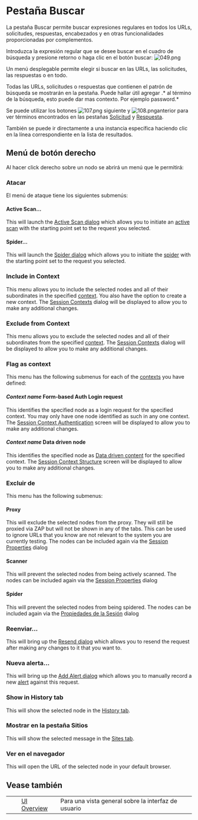 # Pestaña Buscar #

La pestaña Buscar permite buscar expresiones regulares en todos los URLs, solicitudes, respuestas, encabezados y en otras funcionalidades proporcionadas por complementos.

Introduzca la expresión regular que se desee buscar en el cuadro de búsqueda y presione retorno o haga clic en el botón buscar: ![049.png][]

Un menú desplegable permite elegir si buscar en las URLs, las solicitudes, las respuestas o en todo.

Todas las URLs, solicitudes o respuestas que contienen el patrón de búsqueda se mostrarán en la pestaña.
Puede hallar útil agregar .\* al término de la búsqueda, esto puede dar mas contexto. Por ejemplo password.\*

Se puede utilizar los botones ![107.png][] siguiente y ![108.png][]anterior para ver términos encontrados en las pestañas [Solicitud][] y [Respuesta][].


También se puede ir directamente a una instancia específica haciendo clic en la línea correspondiente en la lista de resultados.

## Menú de botón derecho ##

Al hacer click derecho sobre un nodo se abrirá un menú que le permitirá:

### Atacar ###

El menú de ataque tiene los siguientes submenús:

#### Active Scan... ####

This will launch the [Active Scan dialog][] which allows you to initiate an [active scan][] with the starting point set to the request you selected.


#### Spider... ####

This will launch the [Spider dialog][] which allows you to initiate the [spider][] with the starting point set to the request you selected.


### Include in Context ###

This menu allows you to include the selected nodes and all of their subordinates in the specified [context][].
You also have the option to create a new context.
The [Session Contexts][] dialog will be displayed to allow you to make any additional changes.

### Exclude from Context ###

This menu allows you to exclude the selected nodes and all of their subordinates from the specified [context][].
The [Session Contexts][] dialog will be displayed to allow you to make any additional changes.

### Flag as context ###

This menu has the following submenus for each of the [contexts][context] you have defined:

#### *Context name* Form-based Auth Login request ####

This identifies the specified node as a login request for the specified context.
You may only have one node identified as such in any one context.
The [Session Context Authentication][] screen will be displayed to allow you to make any additional changes.

#### *Context name* Data driven node ####

This identifies the specified node as [Data driven content][] for the specified context.
The [Session Context Structure][] screen will be displayed to allow you to make any additional changes.

### Excluir de ###

This menu has the following submenus:

#### Proxy ####

This will exclude the selected nodes from the proxy. They will still be proxied via ZAP but will not be shown in any of the tabs.
This can be used to ignore URLs that you know are not relevant to the system you are currently testing.
The nodes can be included again via the [Session Properties][] dialog

#### Scanner ####

This will prevent the selected nodes from being actively scanned.
The nodes can be included again via the [Session Properties][] dialog

#### Spider ####

This will prevent the selected nodes from being spidered.
The nodes can be included again via the [Propiedades de la Sesión][Session Properties] dialog

### Reenviar... ###

This will bring up the [Resend dialog][] which allows you to resend the request after making any changes to it that you want to.

### Nueva alerta... ###

This will bring up the [Add Alert dialog][] which allows you to manually record a new [alert][] against this request.

### Show in History tab ###

This will show the selected node in the [History tab][].

### Mostrar en la pestaña Sitios ###

This will show the selected message in the [Sites tab][].

### Ver en el navegador ###

This will open the URL of the selected node in your default browser.

## Vease también ##

<table> 
 <tbody>
  <tr>
   <td>&nbsp;&nbsp;&nbsp;&nbsp;</td>
   <td> <a href="HelpUiOverview" rel="nofollow">UI Overview</a></td>
   <td>Para una vista general sobre la interfaz de usuario</td>
  </tr> 
 </tbody>
</table>


[049.png]: https://github.com/zaproxy/zap-core-help/wiki/images/16/049.png
[107.png]: https://github.com/zaproxy/zap-core-help/wiki/images/16/107.png
[108.png]: https://github.com/zaproxy/zap-core-help/wiki/images/16/108.png
[Solicitud]: HelpUiTabsRequest
[Respuesta]: HelpUiTabsResponse
[Active Scan dialog]: HelpUiDialogsAdvascan
[active scan]: HelpStartConceptsAscan
[Spider dialog]: HelpUiDialogsSpider
[spider]: HelpStartConceptsSpider
[context]: HelpStartConceptsContexts
[Session Contexts]: HelpUiDialogsSessionContexts
[Session Context Authentication]: HelpUiDialogsSessionContext-auth
[Data driven content]: HelpStartConceptsDdc
[Session Context Structure]: HelpUiDialogsSessionContext-struct
[Session Properties]: HelpUiDialogsSessionSessprop
[Resend dialog]: HelpUiDialogsResend
[Add Alert dialog]: HelpUiDialogsAddalert
[alert]: HelpStartConceptsAlerts
[History tab]: HelpUiTabsHistory
[Sites tab]: HelpUiTabsSites